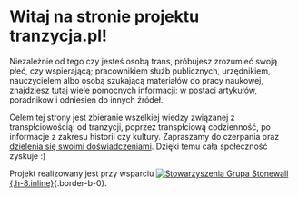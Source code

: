 # Witaj na stronie projektu **tranzycja.pl**!

Niezależnie od tego czy jesteś osobą trans, próbujesz zrozumieć swoją płeć, czy wspierającą; pracownikiem służb publicznych, urzędnikiem, nauczycielem albo osobą szukającą materiałów do pracy naukowej, znajdziesz tutaj wiele pomocnych informacji: w postaci artykułów, poradników i odniesień do innych źródeł.

Celem tej strony jest zbieranie wszelkiej wiedzy związanej z transpłciowością: od tranzycji, poprzez transpłciową codzienność, po informacje z zakresu historii czy kultury. Zapraszamy do czerpania oraz [dzielenia się swoimi doświadczeniami](/strony/wsparcie-projektu). Dzięki temu cała społeczność zyskuje :)

Projekt realizowany jest przy wsparciu [![Stowarzyszenia Grupa Stonewall](/media/img/logo/STOn_logo_transparent-pink.svg){.h-8.inline}](https://grupa-stonewall.pl){.border-b-0}.
